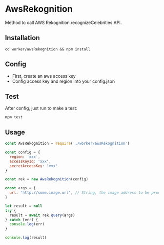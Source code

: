 # AwsRekognition
Method to call AWS Rekognition.recognizeCelebrities API.

## Installation
~~~shell
cd worker/awsRekognition && npm install
~~~

## Config
* First, create an aws access key
* Config access key and region into your config.json

## Test
After config, just run to make a test:
~~~
npm test
~~~

## Usage
~~~javascript
const AwsRekognition = require('./worker/awsRekognition')

const config = {
  region: 'xxx',
  accessKeyId: 'xxx',
  secretAccessKey: 'xxx'
}

const rek = new AwsRekognition(config)

const args = {
  url: 'http://some.image.url', // String, the image address to be process(required)
}

let result = null
try {
  result = await rek.query(args)
} catch (err) {
  console.log(err)
}

console.log(result)
~~~
